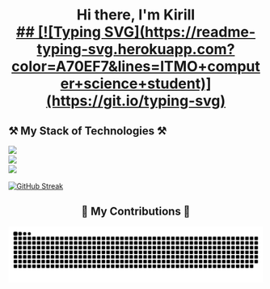 <h1 align="center">Hi there, I'm <a>Kirill</a>
<div align="center">
    <a href="https://git.io/typing-svg">
        ## [![Typing SVG](https://readme-typing-svg.herokuapp.com?color=A70EF7&lines=ITMO+computer+science+student)](https://git.io/typing-svg)
    </a>
</div>

<h2>⚒️ My Stack of Technologies ⚒️</h2>
        <img src="https://skillicons.dev/icons?i=python,django, c,cpp,opengl"/><br>
        <img src="https://skillicons.dev/icons?i=git,github,cmake" /><br>
        <img src="https://skillicons.dev/icons?i=mysql,sqlite" />

[![GitHub Streak](https://github-readme-streak-stats.herokuapp.com/?user=cracycot)](https://git.io/streak-stats)
<div align="center">
    <h2>🐍 My Contributions 🐍</h2>
    <img alt="snake eating my contributions" src="https://raw.githubusercontent.com/salesp07/salesp07/output/github-contribution-grid-snake.svg" />
</div>

